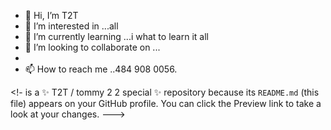 - 👋 Hi, I’m T2T
- 👀 I’m interested in ...all
- 🌱 I’m currently learning ...i what to learn it all
- 💞️ I’m looking to collaborate on ...
- 
- 📫 How to reach me ..484 908 0056.

<!-
is a ✨ T2T / tommy 2 2 special ✨ repository because its `README.md` (this file) appears on your GitHub profile.
You can click the Preview link to take a look at your changes.
--->
